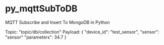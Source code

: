 # py_mqttSubToDB
MQTT Subscribe and Insert To MongoDB in Python 

Topic: "topic/db/collection"
Payload: 
{
    "device_id": "test_sensor",
    "sensor": "sensor"
    "parameters": 34.7
}